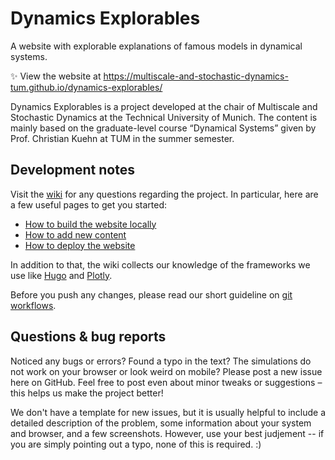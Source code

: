 # Dynamics Explorables

A website with explorable explanations of famous models in dynamical systems. 

✨ View the website at https://multiscale-and-stochastic-dynamics-tum.github.io/dynamics-explorables/

Dynamics Explorables is a project developed at the chair of Multiscale and Stochastic Dynamics at the Technical University of Munich. The content is mainly based on the graduate-level course “Dynamical Systems” given by Prof. Christian Kuehn at TUM in the summer semester.

## Development notes

Visit the [wiki](https://github.com/Multiscale-and-Stochastic-Dynamics-TUM/dynamics-explorables/wiki) for any questions regarding the project. In particular, here are a few useful pages to get you started:
- [How to build the website locally](https://github.com/Multiscale-and-Stochastic-Dynamics-TUM/dynamics-explorables/wiki/How-to-build-the-website-locally)
- [How to add new content](https://github.com/Multiscale-and-Stochastic-Dynamics-TUM/dynamics-explorables/wiki/How-to-add-new-content)
- [How to deploy the website](https://github.com/Multiscale-and-Stochastic-Dynamics-TUM/dynamics-explorables/wiki/How-to-deploy-the-website)

In addition to that, the wiki collects our knowledge of the frameworks we use like [Hugo](https://github.com/Multiscale-and-Stochastic-Dynamics-TUM/dynamics-explorables/wiki/Hugo) and [Plotly](https://github.com/Multiscale-and-Stochastic-Dynamics-TUM/dynamics-explorables/wiki/Plotly). 

Before you push any changes, please read our short guideline on [git workflows](https://github.com/Multiscale-and-Stochastic-Dynamics-TUM/dynamics-explorables/wiki/Git-workflows).

## Questions & bug reports

Noticed any bugs or errors? Found a typo in the text? The simulations do not work on your browser or look weird on mobile? Please post a new issue here on GitHub. Feel free to post even about minor tweaks or suggestions – this helps us make the project better! 

We don't have a template for new issues, but it is usually helpful to include a detailed description of the problem, some information about your system and browser, and a few screenshots. However, use your best judjement -- if you are simply pointing out a typo, none of this is required. :)
